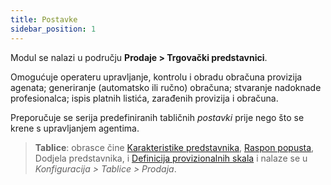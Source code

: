 ```yaml
---
title: Postavke
sidebar_position: 1
---
```


Modul se nalazi u području **Prodaje > Trgovački predstavnici**.

Omogućuje operateru upravljanje, kontrolu i obradu obračuna provizija agenata; generiranje (automatsko ili ručno) obračuna; stvaranje nadoknade profesionalca; ispis platnih listića, zarađenih provizija i obračuna.

Preporučuje se serija predefiniranih tabličnih *postavki* prije nego što se krene s upravljanjem agentima.
 
> **Tablice**: obrasce čine [Karakteristike predstavnika](/docs/configurations/tables/sales/agent-characteristics), [Raspon popusta](/docs/configurations/tables/sales/discount-range), Dodjela predstavnika, i [Definicija provizionalnih skala](/docs/configurations/tables/sales/discount-range) i nalaze se u *Konfiguracija > Tablice > Prodaja*.